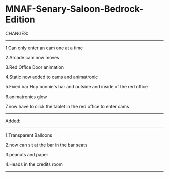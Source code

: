 # MNAF-Senary-Saloon-Bedrock-Edition

CHANGES:

-----------------------------

1.Can only enter an cam one at a time

2.Arcade cam now moves

3.Red Office Door animation

4.Static now added to cams and animatronic

5.Fixed bar Hop bonnie's bar and outside and inside of the red office

6.animatronics glow

7.now have to click the tablet in the red office to enter cams

------------------------------

Added:

-----------------------------

1.Transparent Balloons

2.now can sit at the bar in the bar seats

3.peanuts and paper

4.Heads in the credits room

-----------------------------

